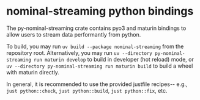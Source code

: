# nominal-streaming python bindings

The py-nominal-streaming crate contains pyo3 and maturin bindings to allow users to stream data performantly from python.

To build, you may run `uv build --package nominal-streaming` from the repository root.
Alternatively, you may run `uv --directory py-nominal-streaming run maturin develop` to build in developer (hot reload) mode, or `uv --directory py-nominal-streaming run maturin build` to build a wheel with maturin directly.

In general, it is recommended to use the provided justfile recipes-- e.g., `just python::check`, `just python::build`, `just python::fix`, etc.
